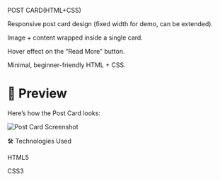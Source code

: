 POST CARD(HTML+CSS) 

Responsive post card design (fixed width for demo, can be extended).

Image + content wrapped inside a single card.

Hover effect on the “Read More” button.

Minimal, beginner-friendly HTML + CSS.



# 📸 Preview

Here’s how the Post Card looks:

![Post Card Screenshot](images/screenshot.png)


🛠️ Technologies Used

HTML5

CSS3
